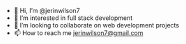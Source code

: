 - 👋 Hi, I’m @jerinwilson7
- 👀 I’m interested in full stack development
- 💞️ I’m looking to collaborate on web development projects
- 📫 How to reach me jerinwilson7@gmail.com

<!---
jerinwilson7/jerinwilson7 is a ✨ special ✨ repository because its `README.md` (this file) appears on your GitHub profile.
You can click the Preview link to take a look at your changes.
--->
